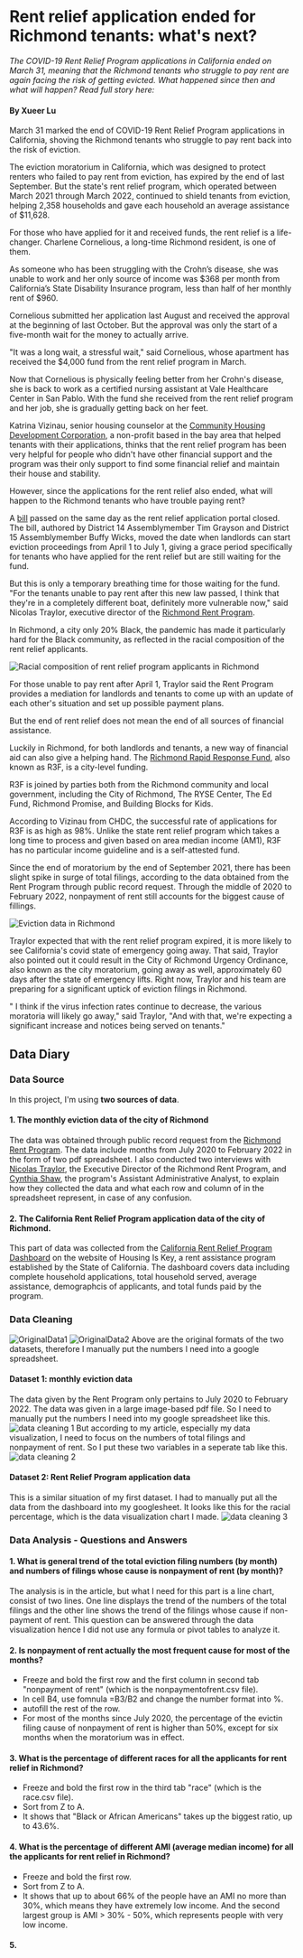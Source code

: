 # Rent relief application ended for Richmond tenants: what's next?
_The COVID-19 Rent Relief Program applications in California ended on March 31, meaning that the Richmond tenants who struggle to pay rent are again facing the risk of getting evicted. What happened since then and what will happen? Read full story here:_ </br>

#### By Xueer Lu

March 31 marked the end of COVID-19 Rent Relief Program applications in California, shoving the Richmond tenants who struggle to pay rent back into the risk of eviction. 

The eviction moratorium in California, which was designed to protect renters who failed to pay rent from eviction, has expired by the end of last September. But the state's rent relief program, which operated between March 2021 through March 2022, continued to shield tenants from eviction, helping 2,358 households and gave each household an average assistance of $11,628.

For those who have applied for it and received funds, the rent relief is a life-changer. Charlene Cornelious, a long-time Richmond resident, is one of them.

As someone who has been struggling with the Crohn’s disease, she was unable to work and her only source of income was $368 per month from California’s State Disability Insurance program, less than half of her monthly rent of $960. 

Cornelious submitted her application last August and received the approval at the beginning of last October. But the approval was only the start of a five-month wait for the money to actually arrive.

"It was a long wait, a stressful wait," said Cornelious, whose apartment has received the $4,000 fund from the rent relief program in March. 

Now that Cornelious is physically feeling better from her Crohn's disease, she is back to work as a certified nursing assistant at Vale Healthcare Center in San Pablo. With the fund she received from the rent relief program and her job, she is gradually getting back on her feet. 

Katrina Vizinau, senior housing counselor at the [Community Housing Development Corporation](https://communityhdc.org/), a non-profit based in the bay area that helped tenants with their applications, thinks that the rent relief program has been very helpful for people who didn't have other financial support and the program was their only support to find some financial relief and maintain their house and stability. 

However, since the applications for the rent relief also ended, what will happen to the Richmond tenants who have trouble paying rent? 

A [bill](https://leginfo.legislature.ca.gov/faces/billTextClient.xhtml?bill_id=202120220AB2179) passed on the same day as the rent relief application portal closed. The bill, authored by District 14 Assemblymember Tim Grayson and District 15 Assemblymember Buffy Wicks, moved the date when landlords can start eviction proceedings from April 1 to July 1, giving a grace period specifically for tenants who have applied for the rent relief but are still waiting for the fund. 

But this is only a temporary breathing time for those waiting for the fund. "For the tenants unable to pay rent after this new law passed, I think that they're in a completely different boat, definitely more vulnerable now," said Nicolas Traylor, executive director of the [Richmond Rent Program](http://www.ci.richmond.ca.us/3364/Richmond-Rent-Program). 

In Richmond, a city only 20% Black, the pandemic has made it particularly hard for the Black community, as reflected in the racial composition of the rent relief applicants. 

![Racial composition of rent relief program applicants in Richmond](/race.png)

For those unable to pay rent after April 1, Traylor said the Rent Program provides a mediation for landlords and tenants to come up with an update of each other's situation and set up possible payment plans. 

But the end of rent relief does not mean the end of all sources of financial assistance. 

Luckily in Richmond, for both landlords and tenants, a new way of financial aid can also give a helping hand. The [Richmond Rapid Response Fund](https://www.richmondresponsefund.org/), also known as R3F, is a city-level funding. 

R3F is joined by parties both from the Richmond community and local government, including the City of Richmond, The RYSE Center, The Ed Fund, Richmond Promise, and Building Blocks for Kids.

According to Vizinau from CHDC, the successful rate of applications for R3F is as high as 98%. Unlike the state rent relief program which takes a long time to process and given based on area median income (AM1), R3F has no particular income guideline and is a self-attested fund. 

Since the end of moratorium by the end of September 2021, there has been slight spike in surge of total filings, according to the data obtained from the Rent Program through public record request. Through the middle of 2020 to February 2022, nonpayment of rent still accounts for the biggest cause of fillings. 

![Eviction data in Richmond](/evictiondata.png)

Traylor expected that with the rent relief program expired, it is more likely to see California's covid state of emergency going away. That said, Traylor also pointed out it could result in the City of Richmond Urgency Ordinance, also known as the city moratorium, going away as well, approximately 60 days after the state of emergency lifts. Right now, Traylor and his team are preparing for a significant uptick of eviction filings in Richmond. 

" I think if the virus infection rates continue to decrease, the various moratoria will likely go away," said Traylor, "And with that, we're expecting a significant increase and notices being served on tenants."


## Data Diary
### Data Source
In this project, I'm using **two sources of data**.
#### 1. The monthly eviction data of the city of Richmond
The data was obtained through public record request from the [Richmond Rent Program](http://www.ci.richmond.ca.us/3364/Richmond-Rent-Program). The data include months from July 2020 to February 2022 in the form of two pdf spreadsheet. I also conducted two interviews with [Nicolas Traylor](https://www.ci.richmond.ca.us/directory.aspx?EID=1342), the Executive Director of the Richmond Rent Program, and [Cynthia Shaw](https://www.ci.richmond.ca.us/directory.aspx?EID=1386), the program's Assistant Administrative Analyst, to explain how they collected the data and what each row and column of in the spreadsheet represent, in case of any confusion. 
#### 2. The California Rent Relief Program application data of the city of Richmond.
This part of data was collected from the [California Rent Relief Program Dashboard](https://housing.ca.gov/covid_rr/dashboard.html) on the website of Housing Is Key, a rent assistance program established by the State of California. The dashboard covers data including complete household applications, total household served, average assistance, demographcis of applicants, and total funds paid by the program. 
### Data Cleaning
![OriginalData1](/OriginalData1.jpg)
![OriginalData2](/OriginalData2.jpg)
Above are the original formats of the two datasets, therefore I manually put the numbers I need into a google spreadsheet. 
#### Dataset 1: monthly eviction data
The data given by the Rent Program only pertains to July 2020 to February 2022. The data was given in a large image-based pdf file. So I need to manually put the numbers I need into my google spreadsheet like this. 
![data cleaning 1](/dataclean1.png)
But according to my article, especially my data visualization, I need to focus on the numbers of total filings and nonpayment of rent. So I put these two variables in a seperate tab like this. 
![data cleaning 2](/dataclean2.png)
#### Dataset 2: Rent Relief Program application data
This is a similar situation of my first dataset. I had to manually put all the data from the dashboard into my googlesheet. It looks like this for the racial percentage, which is the data visualization chart I made. 
![data cleaning 3](/dataclean3.png)

### Data Analysis - Questions and Answers
#### 1. What is general trend of the total eviction filing numbers (by month) and numbers of filings whose cause is nonpayment of rent (by month)? 
The analysis is in the article, but what I need for this part is a line chart, consist of two lines. One line displays the trend of the numbers of the total filings and the other line shows the trend of the filings whose cause if non-payment of rent. This question can be answered through the data visualization hence I did not use any formula or pivot tables to analyze it. 
#### 2. Is nonpayment of rent actually the most frequent cause for most of the months?
* Freeze and bold the first row and the first column in second tab "nonpayment of rent" (which is the nonpaymentofrent.csv file).
* In cell B4, use fomnula =B3/B2 and change the number format into %.
* autofill the rest of the row. 
* For most of the months since July 2020, the percentage of the evictin filing cause of nonpayment of rent is higher than 50%, except for six months when the moratorium was in effect. 
#### 3. What is the percentage of different races for all the applicants for rent relief in Richmond?
* Freeze and bold the first row in the third tab "race" (which is the race.csv file).
* Sort from Z to A. 
* It shows that "Black or African Americans" takes up the biggest ratio, up to 43.6%.
#### 4. What is the percentage of different AMI (average median income) for all the applicants for rent relief in Richmond?
* Freeze and bold the first row.
* Sort from Z to A. 
* It shows that up to about 66% of the people have an AMI no more than 30%, which means they have extremely low income. And the second largest group is AMI > 30% - 50%, which represents people with very low income. 
#### 5. 
